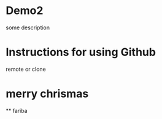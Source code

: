 # Demo2
some description 

# Instructions for using Github
remote or clone 

# merry chrismas 
** fariba